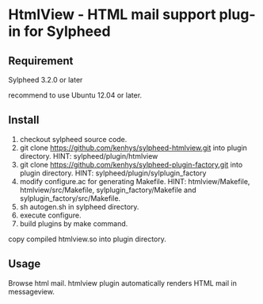 HtmlView - HTML mail support plug-in for Sylpheed
=================================================

Requirement
-----------

Sylpheed 3.2.0 or later

recommend to use Ubuntu 12.04 or later.

Install
-------

1. checkout sylpheed source code.
2. git clone https://github.com/kenhys/sylpheed-htmlview.git into plugin directory.
   HINT: sylpheed/plugin/htmlview
3. git clone https://github.com/kenhys/sylpheed-plugin-factory.git into plugin directory.
   HINT: sylpheed/plugin/sylplugin_factory
4. modify configure.ac for generating Makefile.
   HINT: htmlview/Makefile, htmlview/src/Makefile, sylplugin_factory/Makefile and
   sylplugin_factory/src/Makefile.
5. sh autogen.sh in sylpheed directory.
6. execute configure.
7. build plugins by make command.

copy compiled htmlview.so into plugin directory.

Usage
-----

Browse html mail.
htmlview plugin automatically renders HTML mail in messageview.

